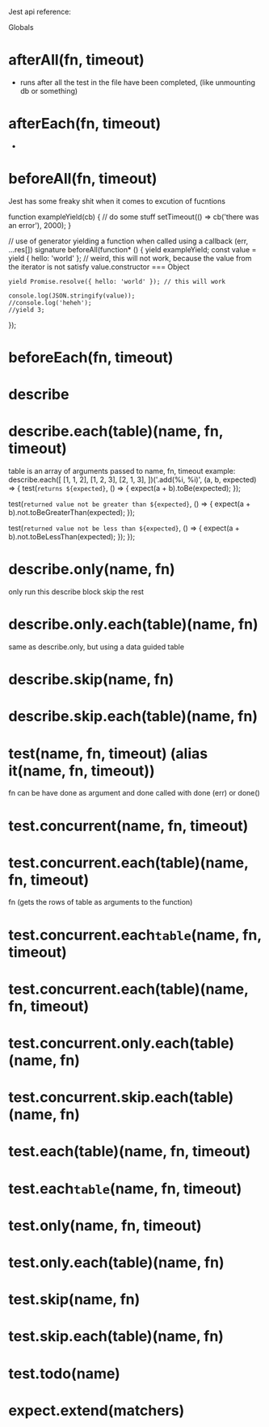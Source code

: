 Jest api reference:

Globals

# afterAll(fn, timeout)
-  runs after all the test in the file have been completed, (like unmounting db or something)

# afterEach(fn, timeout)
-  

# beforeAll(fn, timeout)

Jest has some freaky shit when it comes to excution of fucntions

function exampleYield(cb) {
    // do some stuff
    setTimeout(() => cb('there was an error'), 2000);
}

// use of generator yielding a function when called using a callback (err, ...res[]) signature
beforeAll(function* () {
    yield exampleYield;
    const value = yield { hello: 'world' }; // weird, this will not work, because the value from the iterator is not satisfy  value.constructor === Object

    yield Promise.resolve({ hello: 'world' }); // this will work

    console.log(JSON.stringify(value));
    //console.log('heheh');
    //yield 3;
});


# beforeEach(fn, timeout)

# describe

# describe.each(table)(name, fn, timeout)
  table is an array of arguments passed to name, fn, timeout
example:
describe.each([
  [1, 1, 2],
  [1, 2, 3],
  [2, 1, 3],
])('.add(%i, %i)', (a, b, expected) => {
  test(`returns ${expected}`, () => {
    expect(a + b).toBe(expected);
  });

  test(`returned value not be greater than ${expected}`, () => {
    expect(a + b).not.toBeGreaterThan(expected);
  });

  test(`returned value not be less than ${expected}`, () => {
    expect(a + b).not.toBeLessThan(expected);
  });
});

# describe.only(name, fn)
only run this describe block skip the rest

# describe.only.each(table)(name, fn)

same as describe.only, but using a data guided table

# describe.skip(name, fn)

# describe.skip.each(table)(name, fn)

# test(name, fn, timeout) (alias  it(name, fn, timeout))

fn can be have done as argument
and done called with done (err) or done()

# test.concurrent(name, fn, timeout)

# test.concurrent.each(table)(name, fn, timeout)

fn (gets the rows of table as arguments to the function)


# test.concurrent.each`table`(name, fn, timeout)


# test.concurrent.each(table)(name, fn, timeout)

# test.concurrent.only.each(table)(name, fn)

# test.concurrent.skip.each(table)(name, fn)

# test.each(table)(name, fn, timeout)

# test.each`table`(name, fn, timeout)

# test.only(name, fn, timeout)

# test.only.each(table)(name, fn)


# test.skip(name, fn)

# test.skip.each(table)(name, fn)

# test.todo(name)

# expect.extend(matchers)

# 




